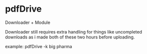 # pdfDrive
Downloader + Module

Downloader still requires extra handling for things like uncompleted downloads as i made both of these
two hours before uploading.


example:
pdfDrive -k big pharma

